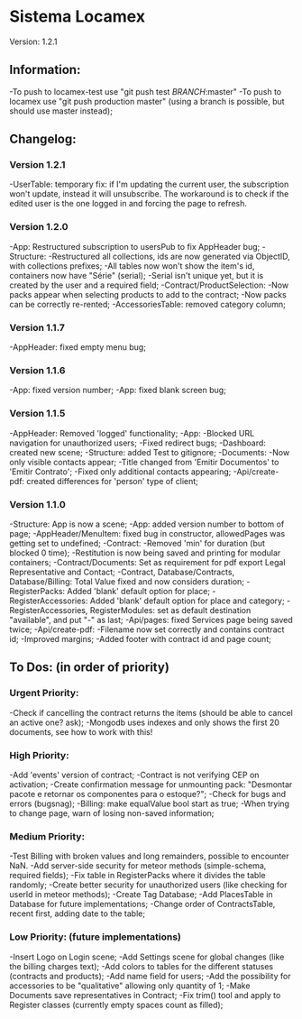 # Sistema Locamex

Version: 1.2.1

## Information:

-To push to locamex-test use "git push test _BRANCH_:master"
-To push to locamex use "git push production master" (using a branch is possible, but should use master instead);

## Changelog:

### Version 1.2.1

-UserTable: temporary fix: if I'm updating the current user, the subscription won't update, instead it will unsubscribe.
  The workaround is to check if the edited user is the one logged in and forcing the page to refresh.

### Version 1.2.0

-App: Restructured subscription to usersPub to fix AppHeader bug;
-Structure:
  -Restructured all collections, ids are now generated via ObjectID, with collections prefixes;
  -All tables now won't show the item's id, containers now have "Série" (serial);
  -Serial isn't unique yet, but it is created by the user and a required field;
-Contract/ProductSelection:
  -Now packs appear when selecting products to add to the contract;
  -Now packs can be correctly re-rented;
-AccessoriesTable: removed category column;

### Version 1.1.7

-AppHeader: fixed empty menu bug;

### Version 1.1.6

-App: fixed version number;
-App: fixed blank screen bug;

### Version 1.1.5

-AppHeader: Removed 'logged' functionality;
-App:
  -Blocked URL navigation for unauthorized users;
  -Fixed redirect bugs;
-Dashboard: created new scene;
-Structure: added Test to gitignore;
-Documents:
  -Now only visible contacts appear;
  -Title changed from 'Emitir Documentos' to 'Emitir Contrato';
  -Fixed only additional contacts appearing;
-Api/create-pdf: created differences for 'person' type of client;

### Version 1.1.0

-Structure: App is now a scene;
-App: added version number to bottom of page;
-AppHeader/MenuItem: fixed bug in constructor, allowedPages was getting set to undefined;
-Contract:
  -Removed 'min' for duration (but blocked 0 time);
  -Restitution is now being saved and printing for modular containers;
-Contract/Documents: Set as requirement for pdf export Legal Representative and Contact;
-Contract, Database/Contracts, Database/Billing: Total Value fixed and now considers duration;
-RegisterPacks: Added 'blank' default option for place;
-RegisterAccessories: Added 'blank' default option for place and category;
-RegisterAccessories, RegisterModules: set as default destination "available", and put "-" as last;
-Api/pages: fixed Services page being saved twice;
-Api/create-pdf:
  -Filename now set correctly and contains contract id;
  -Improved margins;
  -Added footer with contract id and page count;


## To Dos: (in order of priority)

### Urgent Priority:

-Check if cancelling the contract returns the items (should be able to cancel an active one? ask);
-Mongodb uses indexes and only shows the first 20 documents, see how to work with this!

### High Priority:

-Add 'events' version of contract;
-Contract is not verifying CEP on activation;
-Create confirmation message for unmounting pack: "Desmontar pacote e retornar os componentes para o estoque?";
-Check for bugs and errors (bugsnag);
-Billing: make equalValue bool start as true;
-When trying to change page, warn of losing non-saved information;

### Medium Priority:

-Test Billing with broken values and long remainders, possible to encounter NaN.
-Add server-side security for meteor methods (simple-schema, required fields);
-Fix table in RegisterPacks where it divides the table randomly;
-Create better security for unauthorized users (like checking for userId in meteor methods);
-Create Tag Database;
-Add PlacesTable in Database for future implementations;
-Change order of ContractsTable, recent first, adding date to the table;

### Low Priority: (future implementations)

-Insert Logo on Login scene;
-Add Settings scene for global changes (like the billing charges text);
-Add colors to tables for the different statuses (contracts and products);
-Add name field for users;
-Add the possibility for accessories to be "qualitative" allowing only quantity of 1;
-Make Documents save representatives in Contract;
-Fix trim() tool and apply to Register classes (currently empty spaces count as filled);





